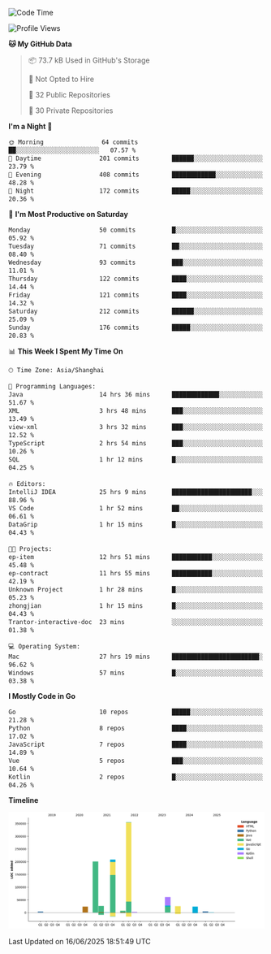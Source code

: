 <!--START_SECTION:waka-->
![Code Time](http://img.shields.io/badge/Code%20Time-4%2C216%20hrs%2020%20mins-blue)

![Profile Views](http://img.shields.io/badge/Profile%20Views-0-blue)

**🐱 My GitHub Data** 

> 📦 73.7 kB Used in GitHub's Storage 
 > 
> 🚫 Not Opted to Hire
 > 
> 📜 32 Public Repositories 
 > 
> 🔑 30 Private Repositories 
 > 
**I'm a Night 🦉** 

```text
🌞 Morning                64 commits          ██░░░░░░░░░░░░░░░░░░░░░░░   07.57 % 
🌆 Daytime                201 commits         ██████░░░░░░░░░░░░░░░░░░░   23.79 % 
🌃 Evening                408 commits         ████████████░░░░░░░░░░░░░   48.28 % 
🌙 Night                  172 commits         █████░░░░░░░░░░░░░░░░░░░░   20.36 % 
```
📅 **I'm Most Productive on Saturday** 

```text
Monday                   50 commits          █░░░░░░░░░░░░░░░░░░░░░░░░   05.92 % 
Tuesday                  71 commits          ██░░░░░░░░░░░░░░░░░░░░░░░   08.40 % 
Wednesday                93 commits          ███░░░░░░░░░░░░░░░░░░░░░░   11.01 % 
Thursday                 122 commits         ████░░░░░░░░░░░░░░░░░░░░░   14.44 % 
Friday                   121 commits         ████░░░░░░░░░░░░░░░░░░░░░   14.32 % 
Saturday                 212 commits         ██████░░░░░░░░░░░░░░░░░░░   25.09 % 
Sunday                   176 commits         █████░░░░░░░░░░░░░░░░░░░░   20.83 % 
```


📊 **This Week I Spent My Time On** 

```text
🕑︎ Time Zone: Asia/Shanghai

💬 Programming Languages: 
Java                     14 hrs 36 mins      █████████████░░░░░░░░░░░░   51.67 % 
XML                      3 hrs 48 mins       ███░░░░░░░░░░░░░░░░░░░░░░   13.49 % 
view-xml                 3 hrs 32 mins       ███░░░░░░░░░░░░░░░░░░░░░░   12.52 % 
TypeScript               2 hrs 54 mins       ███░░░░░░░░░░░░░░░░░░░░░░   10.26 % 
SQL                      1 hr 12 mins        █░░░░░░░░░░░░░░░░░░░░░░░░   04.25 % 

🔥 Editors: 
IntelliJ IDEA            25 hrs 9 mins       ██████████████████████░░░   88.96 % 
VS Code                  1 hr 52 mins        ██░░░░░░░░░░░░░░░░░░░░░░░   06.61 % 
DataGrip                 1 hr 15 mins        █░░░░░░░░░░░░░░░░░░░░░░░░   04.43 % 

🐱‍💻 Projects: 
ep-item                  12 hrs 51 mins      ███████████░░░░░░░░░░░░░░   45.48 % 
ep-contract              11 hrs 55 mins      ███████████░░░░░░░░░░░░░░   42.19 % 
Unknown Project          1 hr 28 mins        █░░░░░░░░░░░░░░░░░░░░░░░░   05.23 % 
zhongjian                1 hr 15 mins        █░░░░░░░░░░░░░░░░░░░░░░░░   04.43 % 
Trantor-interactive-doc  23 mins             ░░░░░░░░░░░░░░░░░░░░░░░░░   01.38 % 

💻 Operating System: 
Mac                      27 hrs 19 mins      ████████████████████████░   96.62 % 
Windows                  57 mins             █░░░░░░░░░░░░░░░░░░░░░░░░   03.38 % 
```

**I Mostly Code in Go** 

```text
Go                       10 repos            █████░░░░░░░░░░░░░░░░░░░░   21.28 % 
Python                   8 repos             ████░░░░░░░░░░░░░░░░░░░░░   17.02 % 
JavaScript               7 repos             ████░░░░░░░░░░░░░░░░░░░░░   14.89 % 
Vue                      5 repos             ███░░░░░░░░░░░░░░░░░░░░░░   10.64 % 
Kotlin                   2 repos             █░░░░░░░░░░░░░░░░░░░░░░░░   04.26 % 
```



**Timeline**

![Lines of Code chart](https://raw.githubusercontent.com/youtiaoguagua/youtiaoguagua/master/assets/bar_graph.png)


 Last Updated on 16/06/2025 18:51:49 UTC
<!--END_SECTION:waka-->